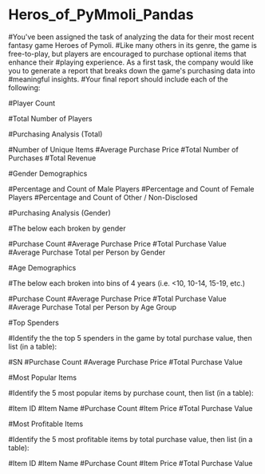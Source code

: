 # Heros_of_PyMmoli_Pandas

#You've been assigned the task of analyzing the data for their most recent fantasy game Heroes of Pymoli.
#Like many others in its genre, the game is free-to-play, but players are encouraged to purchase optional items that enhance their #playing experience. As a first task, the company would like you to generate a report that breaks down the game's purchasing data into #meaningful insights.
#Your final report should include each of the following:

#Player Count

#Total Number of Players


#Purchasing Analysis (Total)

#Number of Unique Items
#Average Purchase Price
#Total Number of Purchases
#Total Revenue


#Gender Demographics

#Percentage and Count of Male Players
#Percentage and Count of Female Players
#Percentage and Count of Other / Non-Disclosed


#Purchasing Analysis (Gender)

#The below each broken by gender

#Purchase Count
#Average Purchase Price
#Total Purchase Value
#Average Purchase Total per Person by Gender




#Age Demographics

#The below each broken into bins of 4 years (i.e. <10, 10-14, 15-19, etc.)

#Purchase Count
#Average Purchase Price
#Total Purchase Value
#Average Purchase Total per Person by Age Group




#Top Spenders

#Identify the the top 5 spenders in the game by total purchase value, then list (in a table):

#SN
#Purchase Count
#Average Purchase Price
#Total Purchase Value




#Most Popular Items

#Identify the 5 most popular items by purchase count, then list (in a table):

#Item ID
#Item Name
#Purchase Count
#Item Price
#Total Purchase Value




#Most Profitable Items

#Identify the 5 most profitable items by total purchase value, then list (in a table):

#Item ID
#Item Name
#Purchase Count
#Item Price
#Total Purchase Value
